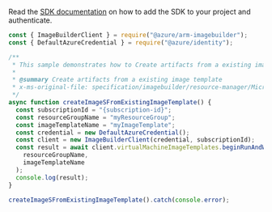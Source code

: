 Read the [SDK documentation](https://github.com/Azure/azure-sdk-for-js/blob/%40azure%2Farm-imagebuilder_2.0.0/sdk/imagebuilder/arm-imagebuilder/README.md) on how to add the SDK to your project and authenticate.

```javascript
const { ImageBuilderClient } = require("@azure/arm-imagebuilder");
const { DefaultAzureCredential } = require("@azure/identity");

/**
 * This sample demonstrates how to Create artifacts from a existing image template
 *
 * @summary Create artifacts from a existing image template
 * x-ms-original-file: specification/imagebuilder/resource-manager/Microsoft.VirtualMachineImages/stable/2022-02-14/examples/RunImageTemplate.json
 */
async function createImageSFromExistingImageTemplate() {
  const subscriptionId = "{subscription-id}";
  const resourceGroupName = "myResourceGroup";
  const imageTemplateName = "myImageTemplate";
  const credential = new DefaultAzureCredential();
  const client = new ImageBuilderClient(credential, subscriptionId);
  const result = await client.virtualMachineImageTemplates.beginRunAndWait(
    resourceGroupName,
    imageTemplateName
  );
  console.log(result);
}

createImageSFromExistingImageTemplate().catch(console.error);
```
